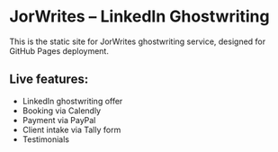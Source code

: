 # JorWrites – LinkedIn Ghostwriting

This is the static site for JorWrites ghostwriting service, designed for GitHub Pages deployment.

## Live features:
- LinkedIn ghostwriting offer
- Booking via Calendly
- Payment via PayPal
- Client intake via Tally form
- Testimonials
